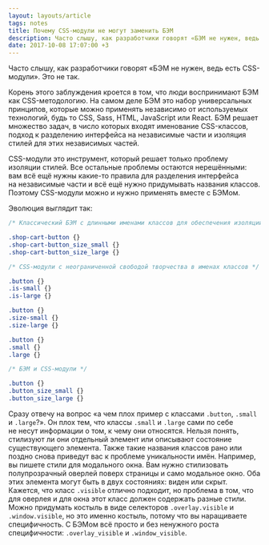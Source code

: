 ```yaml
---
layout: layouts/article
tags: notes
title: Почему CSS-модули не могут заменить БЭМ
description: Часто слышу, как разработчики говорят «БЭМ не нужен, ведь есть CSS-модули». Это не так.
date: 2017-10-08 17:07:00 +3
---
```

<p class="subtitle">Часто слышу, как разработчики говорят «БЭМ не нужен, ведь есть <span class="nobr">CSS-модули</span>». Это не так.</p>

Корень этого заблуждения кроется в том, что люди воспринимают БЭМ как <span class="nobr">CSS-методологию</span>. На самом деле БЭМ это набор универсальных принципов, которые можно применять независимо от используемых технологий, будь то CSS, Sass, HTML, JavaScript или React. БЭМ решает множество задач, в число которых входят именование <span class="nobr">CSS-классов</span>, подход к разделению интерфейса на независимые части и изоляция стилей для этих независимых частей.

<span class="nobr">CSS-модули</span> это инструмент, который решает только проблему изоляции стилей. Все остальные проблемы остаются нерешёнными: вам всё ещё нужны какие-то правила для разделения интерфейса на независимые части и всё ещё нужно придумывать названия классов. Поэтому <span class="nobr">CSS-модули</span> можно и нужно применять вместе с БЭМом.

Эволюция выглядит так:

```css
/* Классический БЭМ с длинными именами классов для обеспечения изоляции */

.shop-cart-button {}
.shop-cart-button_size_small {}
.shop-cart-button_size_large {}
```

```css
/* CSS-модули с неограниченной свободой творчества в именах классов */

.button {}
.is-small {}
.is-large {}

.button {}
.size-small {}
.size-large {}

.button {}
.small {}
.large {}
```

```css
/* БЭМ и CSS-модули */

.button {}
.button_size_small {}
.button_size_large {}
```

Сразу отвечу на вопрос «а чем плох пример с классами `.button`, `.small` и `.large`?». Он плох тем, что классы `.small` и `.large` сами по себе не несут информации о том, к чему они относятся. Нельзя понять, стилизуют ли они отдельный элемент или описывают состояние существующего элемента. Также такие названия классов рано или поздно снова приведут вас к проблеме уникальности имён. Например, вы пишете стили для модального окна. Вам нужно стилизовать полупрозрачный оверлей поверх страницы и само модальное окно. Оба этих элемента могут быть в двух состояниях: виден или скрыт. Кажется, что класс `.visible` отлично подходит, но проблема в том, что для оверлея и для окна этот класс должен содержать разные стили. Можно придумать костыль в виде селекторов `.overlay.visible` и `.window.visible`, но это именно костыль, потому что вы наращиваете специфичность. С БЭМом всё просто и без ненужного роста специфичности: `.overlay_visible` и `.window_visible`.
